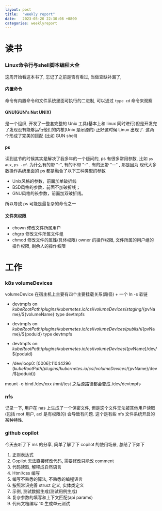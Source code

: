 ```yaml
---
layout: post
title:  "weekly report"
date:   2023-05-20 22:30:08 +0800
categories: weeklyreport
---
```


# 读书

### Linux命令行与shell脚本编程大全

这周开始看这本书了, 忘记了之前是否有看过, 当做查缺补漏了, 

#### 内置命令
命令有内置命令和文件系统里面可执行的二进制, 可以通过 ```type cd``` 命令来观察
#### GNU(GUN's Not UNIX) 
是一个组织, 开发了一整套完整的 Unix 工具(基本上和 linux 同时进行)但是开发完了发现没有能够运行他们的内核(Unix 是闭源的) 正好这时候 Linux 出现了. 这两个形成了完美的搭配 (比如 GUN shell)
#### ps
读到这节的时候其实是解决了我多年的一个疑问的, ps 有很多常用参数, 比如 ```ps aux```, ```ps -ef```. 为什么有的带 "-", 有的不带 "-" , 有的还带 "--" , 那是因为 现代大多数操作系统里面的 ps 都是融合了以下三种类型的参数
- Unix风格的参数，前面加单破折线
- BSD风格的参数，前面不加破折线；
- GNU风格的长参数，前面加双破折线。

所以导致 ps 可能是最复杂的命令之一

#### 文件夹权限
- chown 修改文件所属用户
- chgrp 修改文件所属文件组
- chmod 修改文件的属性(具体权限) owner 的操作权限, 文件所属的用户组的操作权限, 剩余人的操作权限


# 工作

### k8s volumeDevices

volumeDevice 在宿主机上主要有四个主要挂载关系(路径) + 一个 ln -s 软链

- devtmpfs on ${kubeRootPath}/plugins/kubernetes.io/csi/volumeDevices/staging/${pvName}/${volumeName} type devtmpfs 

- devtmpfs on ${kubeRootPath}/plugins/kubernetes.io/csi/volumeDevices/publish/${pvName}/${poduid} type devtmpfs 

- devtmpfs on ${kubeRootPath}/plugins/kubernetes.io/csi/volumeDevices/${pvName}/dev/${poduid}

- /dev/loop0: [0006]:11044296 (${kubeRootPath}/plugins/kubernetes.io/csi/volumeDevices/${pvName}/dev/${poduid})

mount -o bind /dev/xxx /mnt/test 之后源路径都会变成 /dev/devtmpfs 

### nfs 

记录一下, 用户在 nas 上生成了一个保密文件, 但是这个文件无法被其他用户读取(包括 root 用户, acl 是有权限的) 会导致有问题. 这个是有些 nfs 文件系统开启的某种特性.


### github copilot

今天去听了下 ms 的分享, 简单了解了下 copilot 的使用场景, 总结了下如下

1. 正则表达式
2. Copilot 无法直接修改代码, 需要修改只能改 comment
3. 代码读取, 解释成自然语言
4. Html/css 编写
5. 编写不熟悉的算法, 不熟悉的编程语言
6. 按照常识完善 struct 定义, 实体类定义
7. 示例, 测试数据生成(测试用例生成)
8. 复杂参数的填写和上下文匹配(api params)
9. 代码文档编写
10.生成单元测试

